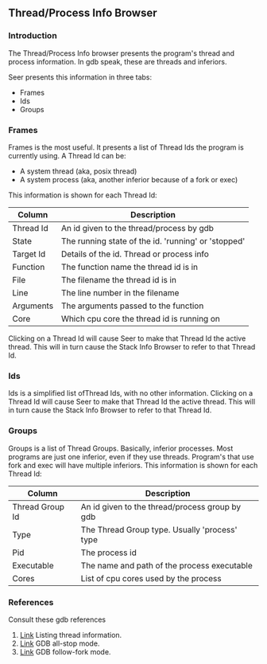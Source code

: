 ## Thread/Process Info Browser

### Introduction

The Thread/Process Info browser presents the program's thread and process information. In gdb speak, these are threads and inferiors.

Seer presents this information in three tabs:

* Frames
* Ids
* Groups

### Frames
Frames is the most useful. It presents a list of Thread Ids the program is currently using.  A Thread Id can be:

* A system thread (aka, posix thread)
* A system process (aka, another inferior because of a fork or exec)


This information is shown for each Thread Id:
<br>

|Column   |Description                                        |
|---------|---------------------------------------------------|
|Thread Id|An id given to the thread/process by gdb           |
|State    |The running state of the id. 'running' or 'stopped'|
|Target Id|Details of the id. Thread or process info          |
|Function |The function name the thread id is in              |
|File     |The filename the thread id is in                   |
|Line     |The line number in the filename                    |
|Arguments|The arguments passed to the function               |
|Core     |Which cpu core the thread id is running on         |

Clicking on a Thread Id will cause Seer to make that Thread Id the active thread. This will in turn cause the Stack Info Browser to refer to that Thread Id.

### Ids
Ids is a simplified list ofThread Ids, with no other information. Clicking on a Thread Id will cause Seer to make that Thread Id the active thread. This will in turn cause the Stack Info Browser to refer to that Thread Id.

### Groups
Groups is a list of Thread Groups. Basically, inferior processes. Most programs are just one inferior, even if they use threads. Program's that use fork and exec will have multiple inferiors.
This information is shown for each Thread Id:
<br>

|Column         |Description                                   |
|---------------|----------------------------------------------|
|Thread Group Id|An id given to the thread/process group by gdb|
|Type           |The Thread Group type. Usually 'process' type |
|Pid            |The process id                                |
|Executable     |The name and path of the process executable   |
|Cores          |List of cpu cores used by the process         |


### References

Consult these gdb references

1. [Link](https://sourceware.org/gdb/onlinedocs/gdb/Threads.html#thread-ID-lists) Listing thread information.
1. [Link](https://sourceware.org/gdb/onlinedocs/gdb/All_002dStop-Mode.html#All_002dStop-Mode) GDB all-stop mode.
1. [Link](https://sourceware.org/gdb/onlinedocs/gdb/Forks.html) GDB follow-fork mode.

<br>
